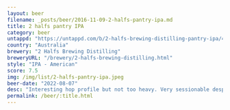 ```yaml
---
layout: beer
filename: _posts/beer/2016-11-09-2-halfs-pantry-ipa.md
title: 2 halfs pantry IPA
category: beer
untappd: "https://untappd.com/b/2-halfs-brewing-distilling-pantry-ipa/4830920"
country: "Australia"
brewery: "2 Halfs Brewing Distilling"
breweryURL: "/brewery/2-halfs-brewing-distilling.html"
style: "IPA - American"
score: 7.5
img: /img/list/2-halfs-pantry-ipa.jpeg
beer-date: "2022-08-07"
desc: "Interesting hop profile but not too heavy. Very sessionable despite the abv"
permalink: /beer/:title.html
---
```

